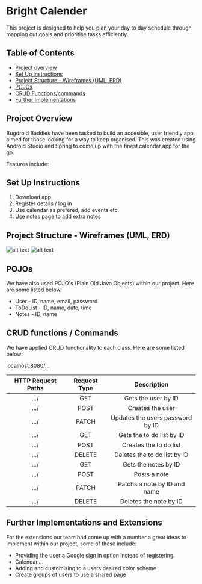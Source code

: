 # Bright Calender

This project is designed to help you plan your day to day schedule through mapping out goals and prioritise tasks efficiently.

## Table of Contents

- [Project overview](#project-overview)
- [Set Up instructions](#set-up-instructions)
- [Project Structure - Wireframes (UML, ERD)](#Project-Structure--Wireframes-(UML,ERD))
- [POJOs](POJOs)
- [CRUD Functions/commands](CRUD-Functions--commands)
- [Further Implementations](further-implementations)

## Project Overview

Bugdroid Baddies have been tasked to build an accesible, user friendly app aimed for those looking for a way to keep organised. This was created using Android Studio and Spring to come up with the finest calendar app for the go.

Features include:


## Set Up Instructions

1. Download app
2. Register details / log in
3. Use calendar as prefered, add events etc.
4. Use notes page to add extra notes


## Project Structure - Wireframes (UML, ERD)

![alt text](https://github.com/katfagg/BrightCalendar/blob/main/Screenshot%202022-10-20%20at%2010.11.37.png)
![alt text](https://github.com/katfagg/BrightCalendar/blob/main/Screenshot%202022-10-20%20at%2012.27.27.png)


## POJOs

We have also used POJO's (Plain Old Java Objects) within our project. Here are some listed below.

- User - ID, name, email, password
- ToDoList - ID, name, date, time
- Notes - ID, name


## CRUD functions / Commands

We have applied CRUD functionality to each class. Here are some listed below:

localhost:8080/...


| HTTP Request Paths | Request Type | Description |
|:---:|:---:|:---:|
| .../ | GET | Gets the user by ID |
| .../ | POST | Creates the user |
| .../| PATCH | Updates the users password by ID |
| .../ | GET | Gets the to do list by ID |
| .../ | POST | Creates the to do list |
| .../ | DELETE | Deletes the to do list by ID |
| .../ | GET | Gets the notes by ID |
| .../ | POST | Posts a note |
| .../ | PATCH | Patchs a note by ID and name  |
| .../ | DELETE | Deletes the note by ID |







## Further Implementations and Extensions

For the extensions our team had come up with a number a great ideas to implement within our project, some of these include:

- Providing the user a Google sign in option instead of registering.
- Calendar....
- Adding and customising to a users desired color scheme
- Create groups of users to use a shared page
